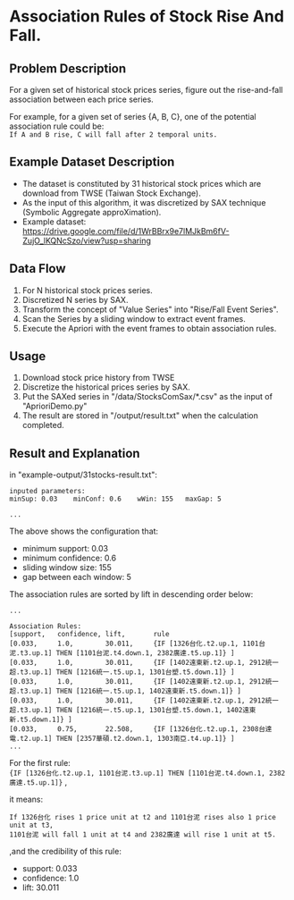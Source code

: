 # Association Rules of Stock Rise And Fall.

## Problem Description

For a given set of historical stock prices series,
figure out the rise-and-fall association between each price series.  
  
For example, for a given set of series {A, B, C},
one of the potential association rule could be:  
`If A and B rise, C will fall after 2 temporal units.`


## Example Dataset Description

- The dataset is constituted by 31 historical stock prices which are download from TWSE (Taiwan Stock Exchange).
- As the input of this algorithm, it was discretized by SAX technique (Symbolic Aggregate approXimation).
- Example dataset: https://drive.google.com/file/d/1WrBBrx9e7lMJkBm6fV-ZujO_lKQNcSzo/view?usp=sharing


## Data Flow

1. For N historical stock prices series.
2. Discretized N series by SAX.
3. Transform the concept of "Value Series" into "Rise/Fall Event Series".
4. Scan the Series by a sliding window to extract event frames.
5. Execute the Apriori with the event frames to obtain association rules.


## Usage

1. Download stock price history from TWSE
2. Discretize the historical prices series by SAX.
3. Put the SAXed series in "/data/StocksComSax/*.csv" as the input of "AprioriDemo.py"
4. The result are stored in "/output/result.txt" when the calculation completed.


## Result and Explanation

in "example-output/31stocks-result.txt":

```
inputed parameters:
minSup: 0.03	minConf: 0.6	wWin: 155	maxGap: 5

...
```

The above shows the configuration that:
- minimum support: 0.03
- minimum confidence: 0.6
- sliding window size: 155
- gap between each window: 5

The association rules are sorted by lift in descending order below:
```
...

Association Rules:
[support,	confidence,	lift,		rule
[0.033,		1.0,		30.011,		{IF [1326台化.t2.up.1, 1101台泥.t3.up.1] THEN [1101台泥.t4.down.1, 2382廣達.t5.up.1]} ]
[0.033,		1.0,		30.011,		{IF [1402遠東新.t2.up.1, 2912統一超.t3.up.1] THEN [1216統一.t5.up.1, 1301台塑.t5.down.1]} ]
[0.033,		1.0,		30.011,		{IF [1402遠東新.t2.up.1, 2912統一超.t3.up.1] THEN [1216統一.t5.up.1, 1402遠東新.t5.down.1]} ]
[0.033,		1.0,		30.011,		{IF [1402遠東新.t2.up.1, 2912統一超.t3.up.1] THEN [1216統一.t5.up.1, 1301台塑.t5.down.1, 1402遠東新.t5.down.1]} ]
[0.033,		0.75,		22.508,		{IF [1326台化.t2.up.1, 2308台達電.t2.up.1] THEN [2357華碩.t2.down.1, 1303南亞.t4.up.1]} ]
...
```

For the first rule:  
`{IF [1326台化.t2.up.1, 1101台泥.t3.up.1] THEN [1101台泥.t4.down.1, 2382廣達.t5.up.1]}`
,

it means:  
```
If 1326台化 rises 1 price unit at t2 and 1101台泥 rises also 1 price unit at t3,
1101台泥 will fall 1 unit at t4 and 2382廣達 will rise 1 unit at t5.
```

,and the credibility of this rule:
- support: 0.033
- confidence: 1.0
- lift: 30.011
